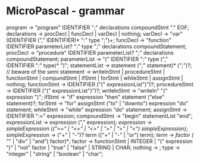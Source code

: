 # MicroPascal - grammar

program -> "program" IDENTIFIER ";" declarations compoundStmt "." EOF;
declarations -> procDecl | funcDecl | varDecl | nothing;
varDecl -> "var" (IDENTIFIER ("," IDENTIFIER)* ":" type ";")+;
funcDecl -> "function" IDENTIFIER parameterList? ":" type ";" declarations compoundStatement;
procDecl -> "procedure" IDENTIFIER parameterList? ";" declarations compoundStatement;
parameterList -> "(" IDENTIFIER ":" type ("," IDENTIFIER ":" type)* ")";
statementList -> statement (";" statement)* (";")?; // beware of the semi
statement -> writelnStmt | procedureStmt | functionStmt | compundStmt | ifStmt | forStmt | whileStmt | assignStmt | nothing;
functionStmt -> IDENTIFIER ("(" expressionList")")?;
procedureStmt -> IDENTIFIER ("(" expressionList")")?;
writelnStmt -> "writeln" "(" expression ")";
ifStmt -> "if" expression "then" statement ("else" statement)?;
forStmt -> "for" assignStmt ("to" | "downto") expression "do" statement;
whileStmt -> "while" expression "do" statement;
assignStmt -> IDENTIFIER ":=" expression;
compoundStmt -> "begin" statementList "end";
expressionList -> expression ("," expression)*;
expression -> simpleExpression ((">=" | "<=" | "<>" | "=" | ">" | "<") simpleExpression)*;
simpleExpression -> ("+" | "-")? term (("+" | "-" | "or") term)*;
term -> factor ( "*" | "div" | "and") factor)*;
factor -> functionStmt | INTEGER | "(" expression ")" | "not" factor | "true" | "false" | STRING | CHAR;
nothing -> ;
type -> "integer" | "string" | "boolean" | "char";
